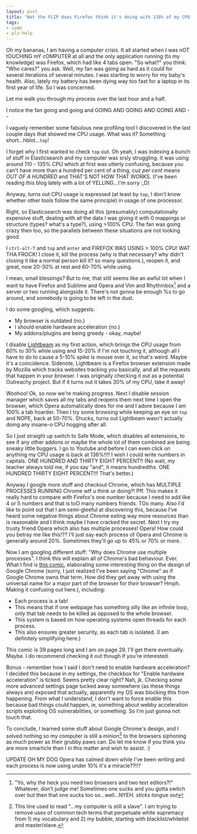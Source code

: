 ```yaml
---
layout: post
title: "Wat the FLIP does Firefox think it's doing with 138% of my CPU power?!"
tags:
- code
- plz-help
---
```


Oh my bananas, I am having a computer crisis. It all started when I was nOT tOUCHING mY cOMPUTER at all and the only application running (to my knowledge) was Firefox, which had like 4 tabs open. "So what?" you think. "Who cares?" you ask. Well, my fan was going as hard as it could for several iterations of several minutes. I was starting to worry for my baby's health.<!--more--> Also, lately my battery has been dying way too fast for a laptop in its first year of life. So I was concerned.

Let me walk you through my process over the last hour and a half.

I notice the fan going and going and GOING AND GOING AND GOING AND --

I vaguely remember some fabulous new profiling tool I discovered in the last couple days that showed me CPU usage. What was it? Something short...hblot...`top`!

I forget why I first wanted to check `top` out. Oh yeah, I was indexing a bunch of stuff in Elasticsearch and my computer was srsly struggling. It was using around 110 - 135% CPU which at first was utterly confusing, because you can't have more than a hundred per cent of a thing, cuz _per cent_ means _OUT OF A HUNDRED_ and THAT'S NOT HOW THAT WORKS. (I've been reading this blog lately with a lot of YELLING...I'm sorry :,D)

Anyway, turns out CPU usage is expressed (at least by `top`, I don't know whether other tools follow the same principle) in usage of one processor. 

Right, so Elasticsearch was doing all this (presumably) computationally expensive stuff, dealing with all the data I was giving it with 0 mappings or structure (types? what's a type?), using >100% CPU. The fan was going crazy then too, so the parallels between these situations are not looking good.

I `ctrl-alt-T` and `top` and `enter` and FIREFOX WAS USING > 100% CPU! WAT THA FROCK! I close it, kill the process (why is that necessary? why didn't closing it like a normal person kill it? so many questions.), reopen it, and great, now 20-30% at rest and 60-70% while using. 

I mean, small blessings? But to me, that still seems like an awful lot when I want to have Firefox and Sublime and Opera and Vim and Rhythmbox[^1] and a server or two running alongside it. There's not gonna be enough %s to go around, and somebody is going to be left in the dust.

I do some googling, which suggests:

- My browser is outdated (no.)
- I should enable hardware acceleration (no.)
- My addons/plugins are being greedy - okay, maybe!

I disable [Lightbeam](https://www.mozilla.org/en-US/lightbeam/) as my first action, which brings the CPU usage from 60% to 30% while using and 15-20% if I'm not touching it, although all I have to do to cause a 5-10% spike is mouse over it, so that's weird. Maybe it's a coincidence. Sidenote, Lightbeam is a Firefox browser extension made by Mozilla which tracks websites tracking you basically, and all the requests that happen in your browser. I was originally checking it out as a potential Outreachy project. But if it turns out it takes 30% of my CPU, take it away!

Woohoo! Ok, so now we're making progress. Next I disable session manager which saves all my tabs and reopens them next time I open the browser, which Opera automatically does for me and I adore because I am 100% a tab hoarder. Then I try some browsing while keeping an eye on `top` and NOPE, back at 50-70%. Shucks, turns out Lightbeam wasn't actually doing any insane-o CPU hogging after all.

So I just straight up switch to Safe Mode, which disables all extensions, to see if any other addons or maybe the whole lot of them combined are being sneaky little buggers. I go to Youtube and before I can even click on anything my CPU usage is back at 138%!!!! I wish I could write numbers in capitals. ONE HUNDRED AND THIRTY EIGHT PERCENT!! (No wait, my teacher always told me, if you say "and", it means hundredths. ONE HUNDRED THIRTY EIGHT PERCENT!!! That's better.) 

Anyway I google more stuff and checkout Chrome, which has MULTIPLE PROCESSES RUNNING Chrome wtf u think ur doing?! Pff. This makes it really hard to compare with Firefox's one number because I need to add like 4 or 5 numbers and that is toO many numbers friends. TOo many. Also I'd like to point out that I am semi-gleeful at discovering this, because I've heard some negative things about Chrome eating way more resources than is reasonable and I think maybe I have cracked the secret. Next I try my trusty friend Opera which also has multiple processes! Opera! How could you betray me like this!?? I'll just say each process of Opera and Chrome is generally around 20%. Sometimes they'll go up to 45% or 70% or more.

Now I am googling different stuff: "Why does Chrome use multiple processes". I think this will explain all of Chrome's bad behaviour. Ever. What I find is [this comic](https://www.google.com/googlebooks/chrome/), elaborating some interesting thing on the design of Google Chrome (sorry, I just realized I've been saying "Chrome" as if Google Chrome owns that term. How did they get away with using the universal name for a major part of the browser for _their_ browser? Hmph. Making it confusing out here.), including:

- Each process is a tab!
- This means that if one webpage has something silly like an infinite loop, only that tab needs to be killed as opposed to the whole browser.
- This system is based on how operating systems open threads for each process.
- This also ensures greater security, as each tab is isolated. (I am definitely simplifying here.)

This comic is 39 pages long and I am on page 29. I'll get there eventually. Maybe. I do recommend checking it out though if you're interested.

Bonus - remember how I said I don't need to enable hardware acceleration? I decided this because in my settings, the checkbox for "Enable hardware acceleration" is ticked. Seems pretty clear right? Nah, jk. Checking some more advanced settings page tucked away somewhere (as these things always are) exposed that actually, apparently my OS was blocking this from happening. From what I understand, I don't want to force enable this because bad things could happen, ie, something about webby acceleration scripts exploiting OS vulnerabilities, or something. So I'm just gonna not touch that.

To conclude, I learned some stuff about Google Chrome's design, and I solved nothing so my computer is still a minion[^2] to the browsers siphoning as much power as their grubby paws can. Do let me know if you think you are more smarticle than I in this matter and wish to assist. :)

UPDATE OH MY DOG Opera has calmed down while I've been writing and each process is now using under 10% it's a miracle??!!?


[^1]: "Yo, why the heck you need two browsers and two text editors?!" Whatever, don't judge me! Sometimes one sucks and you gotta switch over but then that one sucks too so...well...NYEH. *sticks tongue out*

[^2]: This line used to read "...my computer is still a slave". I am trying to remove uses of common tech terms that perpetuate white supremacy from 1) my vocabulary and 2) my bubble, starting with blacklist/whitelist and master/slave.
